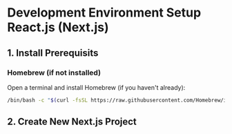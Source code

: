 # Development Environment Setup React.js (Next.js)

## 1. Install Prerequisits
### Homebrew (if not installed)
Open a terminal and install Homebrew (if you haven't already):
```sh
/bin/bash -c "$(curl -fsSL https://raw.githubusercontent.com/Homebrew/install/HEAD/install.sh)"
```

## 2. Create New Next.js Project
